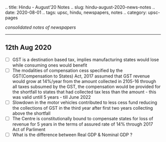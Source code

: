 .. title: Hindu - August'20  Notes
.. slug: hindu-august-2020-news-notes
.. date: 2020-08-01 
.. tags: upsc, hindu, newspapers, notes
.. category: upsc-pages

*consolidated notes of newspapers*
<!-- TEASER_END -->

***

## 12th Aug 2020

- [ ] GST is a destination based tax, implies manufacturing states would  lose while consuming ones would benefit
- [ ] The modalities of compensation cess specified by the GST(Compensation to States) Act, 2017 assumed that GST revenue would grow at 14%/year from the amount collected in 2105-16 through all taxes subsumed by the GST, the compensation would be provided for the shortfall to states that had collected tax less than the amount - this was valid untill 5 years - till June 2022
- [ ] Slowdown in the motor vehicles contributed to less cess fund reducing the collections of GST in the third year after first two years collecting above the shortfall
- [ ] The Centre is constitutionally bound to compensate states for loss of revenue for 5 years in the terms of assured rate of 14% through 2017 Act of Parliment
- [ ] What is the difference between Real GDP & Nominal GDP ?